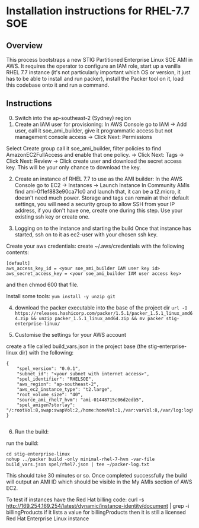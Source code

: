 # Installation instructions for RHEL-7.7 SOE

## Overview

This process bootstraps a new STIG Partitioned Enterprise Linux SOE AMI in AWS. It requires the operator to configure an IAM role, start up a vanilla RHEL 7.7 instance (it's not particularly important which OS or version, it just has to be able to install and run packer), install the Packer tool on it, load this codebase onto it and run a command.

## Instructions
0. Switch into the ap-southeast-2 (Sydney) region
1. Create an IAM user for provisioning:
In AWS Console go to IAM -> Add user, call it soe_ami_builder,
  give it programmatic access but not management console access
-> Click Next: Permissions

Select Create group
call it soe_ami_builder, filter policies to find AmazonEC2FullAccess and enable that one policy.
-> Click Next: Tags
-> Click Next: Review
-> Click create user and download the secret access key. This will be your only chance to download the key.

2. Create an instance of RHEL 7.7 to use as the AMI builder:
In the AWS Console go to EC2 -> Instances -> Launch Instance
In Community AMIs find ami-0f1ef883e90ca71c0 and launch that, it can be a t2.micro, it doesn't need much power. Storage and tags can remain at their default settings, you will need a security group to allow SSH from your IP address, if you don't have one, create one during this step. Use your existing ssh key or create one.

3. Logging on to the instance and starting the build
Once that instance has started, ssh on to it as ec2-user with your chosen ssh key.

Create your aws credentials:
create ~/.aws/credentials with the following contents:
```
[default]
aws_access_key_id = <your soe_ami_builder IAM user key id>
aws_secret_access_key = <your soe_ami_builder IAM user access key>
```

and then chmod 600 that file.

Install some tools:
```yum install -y unzip git```

4. download the packer executable into the base of the project dir
```url -O https://releases.hashicorp.com/packer/1.5.1/packer_1.5.1_linux_amd64.zip && unzip packer_1.5.1_linux_amd64.zip && mv packer stig-enterprise-linux/```

5. Customise the settings for your AWS account

create a file called build_vars.json in the project base (the stig-enterprise-linux dir) with the following:
```
{
    "spel_version": "0.0.1",
    "subnet_id": "<your subnet with internet access>",
    "spel_identifier": "RHELSOE",
    "aws_region": "ap-southeast-2",
    "aws_ec2_instance_type": "t2.large",
    "root_volume_size": "40",
    "source_ami_rhel7_hvm": "ami-01448715c06d2edb5",
    "spel_amigen7storlay": "/:rootVol:8,swap:swapVol:2,/home:homeVol:1,/var:varVol:8,/var/log:logVol:6,/var/log/audit:auditVol:6"
}


```

6. Run the build:

run the build:
```
cd stig-enterprise-linux
nohup ../packer build -only minimal-rhel-7-hvm -var-file build_vars.json spel/rhel7.json | tee ~/packer-log.txt
```

This should take 30 minutes or so. Once completed successfully the build will output an AMI ID which should be visible in the My AMIs section of AWS EC2.

To test if instances have the Red Hat billing code:
curl -s http://169.254.169.254/latest/dynamic/instance-identity/document | grep -i billingProducts
if it lists a value for billingProducts then it is still a licensed Red Hat Enterprise Linux instance